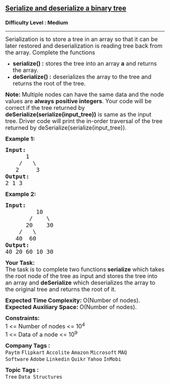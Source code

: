 <h2><a href="https://www.geeksforgeeks.org/problems/serialize-and-deserialize-a-binary-tree/1?utm_source=geeksforgeeks&utm_medium=newui_home&utm_campaign=potd">Serialize and deserialize a binary tree</a></h2><h3>Difficulty Level : Medium</h3><hr><div class="problems_problem_content__Xm_eO"><p><span style="font-size: 18px;">Serialization is to store a tree in an array so that it can be later restored and deserialization is reading tree back from the array. Complete the functions</span></p>
<ul>
<li><span style="font-size: 18px;"><strong>serialize() :</strong>&nbsp;stores the tree into an array <strong>a</strong> and returns the array.</span></li>
<li><span style="font-size: 18px;"><strong>deSerialize() :</strong> deserializes the array to the tree and returns the root of the tree.</span></li>
</ul>
<p><span style="font-size: 18px;"><strong>Note: </strong>Multiple nodes can have the same data and the node values are <strong>always</strong> <strong>positive integers</strong>. Your code will be correct if the tree returned by <strong>deSerialize(serialize(input_tree))</strong> is same as the input tree. Driver code will print the in-order traversal of the tree returned by </span><span style="font-size: 18px;">deSerialize(serialize(input_tree)).</span></p>
<p><span style="font-size: 18px;"><strong>Example 1:</strong></span></p>
<pre><span style="font-size: 18px;"><strong>Input:
</strong>&nbsp; &nbsp;&nbsp; &nbsp;1
 &nbsp; &nbsp;/&nbsp; &nbsp;\
 &nbsp;&nbsp;2&nbsp; &nbsp;&nbsp;&nbsp;3
<strong>Output: <br></strong>2 1 3</span>
</pre>
<p><span style="font-size: 18px;"><strong>Example 2:</strong></span></p>
<pre><span style="font-size: 18px;"><strong>Input:
</strong>&nbsp; &nbsp; &nbsp; &nbsp; &nbsp;10
 &nbsp; &nbsp; &nbsp;&nbsp;/ &nbsp; &nbsp;\
 &nbsp; &nbsp;  20&nbsp; &nbsp; 30
 &nbsp;  /&nbsp;&nbsp; \
 &nbsp; 40&nbsp; 60
<strong>Output: <br></strong>40 20 60 10 30
</span></pre>
<p><span style="font-size: 18px;"><strong>Your Task:</strong><br>The task is to complete two&nbsp;functions<strong> serialize</strong> which takes the root node of the tree as input and stores the tree into an array&nbsp;and <strong>deSerialize</strong> which deserializes the array to the original tree and returns the root of it.</span></p>
<p><span style="font-size: 18px;"><strong>Expected Time Complexity:&nbsp;</strong>O(Number of nodes).<br><strong>Expected Auxiliary Space:&nbsp;</strong>O(Number of nodes).</span></p>
<p><span style="font-size: 18px;"><strong>Constraints:</strong><br>1 &lt;= Number of nodes &lt;= 10<sup>4</sup><br>1 &lt;= Data of a node &lt;= 10<sup>9</sup></span></p></div><p><span style=font-size:18px><strong>Company Tags : </strong><br><code>Paytm</code>&nbsp;<code>Flipkart</code>&nbsp;<code>Accolite</code>&nbsp;<code>Amazon</code>&nbsp;<code>Microsoft</code>&nbsp;<code>MAQ Software</code>&nbsp;<code>Adobe</code>&nbsp;<code>Linkedin</code>&nbsp;<code>Quikr</code>&nbsp;<code>Yahoo</code>&nbsp;<code>InMobi</code>&nbsp;<br><p><span style=font-size:18px><strong>Topic Tags : </strong><br><code>Tree</code>&nbsp;<code>Data Structures</code>&nbsp;